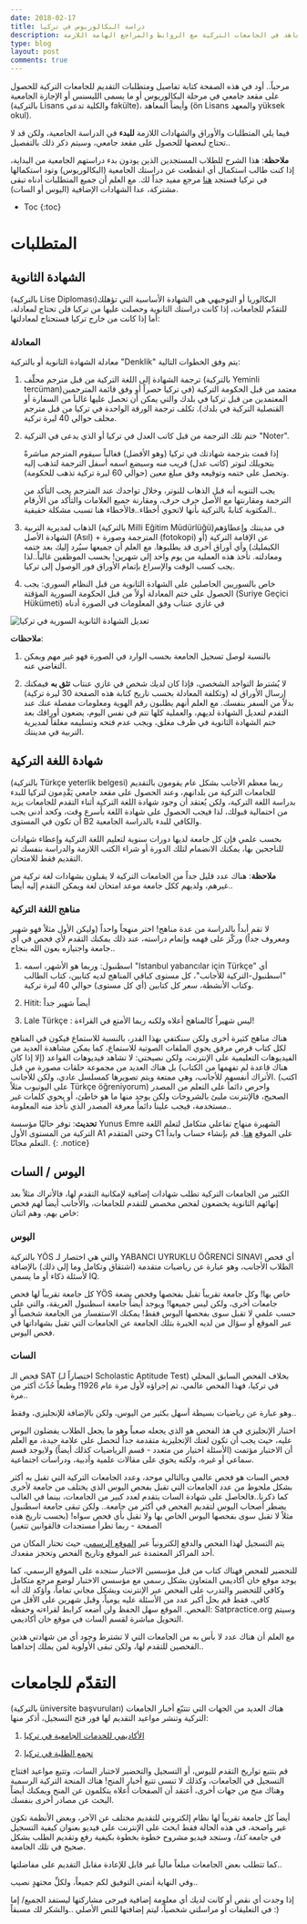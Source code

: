 ```yaml
---
date: 2018-02-17
title: دراسة البكالوريوس في تركيا
description: تفاصيل متطلبات وإجراءات إتمام الأوراق للتقدم لدراسة البكالوريوس أو المعاهد في الجامعات التركية مع الروابط والمراجع الهامة اللازمة
type: blog
layout: post
comments: true
---
```


مرحباً..
أود في هذه الصفحة كتابة تفاصيل ومتطلبات التقديم للجامعات التركية للحصول على مقعد جامعي في مرحلة البكالوريوس أو ما يسمى الليسنس أو الإجازة الجامعية (بالتركية Lisans والكلية تدعى fakülte)، وأيضاً المعاهد (ön Lisans والمعهد yüksek okul).

فيما يلي المتطلبات والأوراق والشهادات اللازمة **للبدء** في الدراسة الجامعية، ولكن قد لا تحتاج لبعضها للحصول على مقعد جامعي، وسيتم ذكر ذلك بالتفصيل..

**ملاحظة**: هذا الشرح للطلاب المستجدين الذين يودون بدء دراستهم الجامعية من البداية، إذا كنت طالب استكمال أي انقطعت عن دراستك الجامعية (البكالوريوس) وتود استكمالها في تركيا فستجد [هنا](https://www.facebook.com/groups/1775576486009928/) مرجع مفيد جداً لك. مع العلم أن جميع المتطلبات أدناه تبقى مشتركة، عدا الشهادات الإضافية (اليوس أو السات).

* Toc
{:toc}

# المتطلبات

## الشهادة الثانوية

(بالتركية Lise Diploması)البكالوريا أو التوجيهي هي الشهادة الأساسية التي تؤهلك للتقدّم للجامعات، إذا كانت دراستك الثانوية وحصلت عليها من تركيا فلن تحتاج لمعادلة، أما إذا كانت من خارج تركيا فستحتاج لمعادلتها:

### المعادلة

معادلة الشهادة الثانوية أو بالتركية "Denklik" يتم وفق الخطوات التالية:

1. ترجمة الشهادة إلى اللغة التركية من قبل مترجم محلّف (بالتركية Yeminli tercüman)معتمد من قبل الحكومة التركية (في تركيا حصراً أو وفق قائمة المترجمين المعتمدين من قبل تركيا في بلدك والتي يمكن أن تحصل عليها غالباَ من السفارة أو القنصلية التركية في بلدك). تكلف ترجمة الورقة الواحدة في تركيا من قبل مترجم محلف حوالي 40 ليرة تركية.

2. ختم تلك الترجمة من قبل كاتب العدل في تركيا أو الذي يدعى في التركية "Noter".

   إذا قمت بترجمة شهادتك في تركيا (وهو الأفضل) فغالباً سيقوم المترجم مباشرةً بتحويلك لنوتر (كاتب عدل) قريب منه وسيضع اسمه أسفل الترجمة لتذهب إليه وتحصل على ختمه وتوقيعه وفق مبلغ معين (حوالي 60 ليرة تركية تذهب للحكومة).

   يجب التنويه أنه قبل الذهاب للنوتر، وخلال تواجدك عند المترجم يجب التأكد من الترجمة ومقارنتها مع الأصل حرف حرف، ومقارنة جميع العلامات والتأكد من الأرقام المكتوبة كتابةً بالتركية بأنها لاتحوي أخطاء..فالأخطاء هنا تسبب مشكلة حقيقية..

3. الذهاب لمديرية التربية (بالتركية Milli Eğitim Müdürlüğü)في مدينتك وإعطاؤهم الشهادة الأصل (Asıl) + المترجمة وصورة (fotokopi) عن الإقامة التركية (أو الكيمليك) وأي أوراق أخرى قد يطلبوها. مع العلم أن جميعها سيُرد إليك بعد ختمه ومعادلته. تأخذ هذه العملية من يوم واحد إلى شهرين! بحسب الموظفين غالباً..لذا يجب كسب الوقت والإسراع بإتمام الأوراق فور الوصول إلى تركيا.

4. خاص بالسوريين الحاصلين على الشهادة الثانوية من قبل النظام السوري: يجب الحصول على ختم المعادلة أولاً من قبل الحكومة السورية المؤقتة (Suriye Geçici Hükümeti) في غازي عنتاب وفق المعلومات في الصورة أدناه

![تعديل الشهادة الثانوية السورية في تركيا](https://mulham.github.io/assets/denklik.jpg "تعديل الشهادة الثانوية السورية في تركيا")



   **ملاحظات**: 
   1. بالنسبة لوصل تسجيل الجامعة بحسب الوارد في الصورة فهو غير مهم ويمكن التغاضي عنه.

   2. لا يُشترط التواجد الشخصي، فإذا كان لديك شخص في غازي عنتاب **تثق به** فيمكنك إرسال الأوراق له (وتكلفة المعادلة بحسب تاريخ كتابة هذه الصفحة 30 ليرة تركية) بدلاً من السفر بنفسك. مع العلم أنهم يطلبون رقم الهوية ومعلومات مفصلة عنك عند التقدم لتعديل الشهادة لديهم، والعملية كلها تتم في نفس اليوم، يضعون أوراقك بعد ختم الشهادة الثانوية في ظرف مغلق، ويجب عدم فتحه وتسليمه مغلقاً لمديرية التربية في مدينتك.

## شهادة اللغة التركية

(بالتركية Türkçe yeterlik belgesi) ربما معظم الأجانب بشكل عام يقومون بالتقديم للجامعات التركية من بلدانهم، وعند الحصول على مقعد جامعي يَقْدِمون لتركيا للبدء بدراسة اللغة التركية، ولكن يُعتقد أن وجود شهادة اللغة التركية أثناء التقدم للجامعات يزيد من احتمالية قبولك، لذا فيجب الحصول على شهادة اللغة بأسرع وقت، وكحد أدنى يجب أن تكون في المستوى B2 والكافي للبدء بالدراسة الجامعية.

بحسب علمي فإن كل جامعة لديها دورات سنوية لتعليم اللغة التركية وإعطاء شهادات للناجحين بها، يمكنك الانضمام لتلك الدورة أو شراء الكتب اللازمة والدراسة بنفسك ثم التقديم فقط للامتحان.

**ملاحظة**: هناك عدد قليل جداً من الجامعات التركية لا يقبلون بشهادات لغة تركية من غيرهم، ولديهم ككل جامعة موعد امتحان لغة ويمكن التقدم إليه أيضاً..

### مناهج اللغة التركية

لا تقم أبداً بالدراسة من عدة مناهج! اختر منهجاً واحداً (وليكن الأول مثلاً فهو شهير ومعروف جداً) وركّز على فهمه وإتمام دراسته، عند ذلك يمكنك التقدم ﻷي فحص في أي جامعة واجتيازه بعون الله بنجاح..

1. اسطنبول: وربما هو الأشهر، اسمه "Istanbul yabancılar için Türkçe" أي "اسطنبول-التركية للأجانب"، كل مستوى كباقي المناهج لديه كتابين، كتاب الطالب وكتاب الأنشطة، سعر كل كتابين (أي كل مستوى) حوالي 40 ليرة تركية.

2. Hitit: أيضاً شهير جداً

3. Lale Türkçe : ليس شهيراً كالمناهج أعلاه ولكنه ربما الأمتع في القراءة!

هناك مناهج كثيرة أخرى ولكن سنكتفي بهذا القدر، بالنسبة للاستماع فيكون في المناهج لكل كتاب قرص مرفق يحوي الملفات الصوتية للاستماع، كما يمكن مشاهدة العديد من الفيديوهات التعليمية على الإنترنت، ولكن نصيحتي: لا تشاهد فيديوهات القواعد (إلا إذا كان هناك قاعدة لم تفهمها من الكتاب) بل هناك العديد من مجموعة حلقات مصورة من قبل الأتراك أنفسهم للأجانب، وهي ممتعة ويتم تصويرها كمسلسل عادي، ولكن للأجانب. (اكتب على اليوتيوب مثلاً Türkçe öğreniyorum) واحرص دائماً على التعلم من المصدر الصحيح، فالإنترنت مليئ بالشروحات ولكن يوجد منها ما هو خاطئ، أو يحوي كلمات غير مستخدمة، فيجب علينا دائماً معرفة المصدر الذي نأخذ منه المعلومة..

**تحديث**: توفر حاليًا مؤسسة Yunus Emre الشهيرة منهاج تفاعلي متكامل لتعلم اللغة التركية من المستوى الأول A1 وحتى المتقدم C1 على الموقع [هنا](https://learnturkish.com/doys/Login/Index#!Home/Index). قم بإنشاء حساب وابدأ التعلم مجانًا.
{: .notice}

## اليوس / السات

الكثير من الجامعات التركية تطلب شهادات إضافية لإمكانية التقدم لها، فالأتراك مثلاً بعد إنهائهم الثانوية يخضعون لفحص مخصص للتقدم للجامعات، والأجانب أيضاً لهم فحص خاص بهم، وهم اثنان:

### اليوس

بالتركية YÖS والتي هي اختصار لـ YABANCI UYRUKLU ÖĞRENCİ SINAVI أي فحص الطلاب الأجانب، وهو عبارة عن  رياضيات متقدمة (اشتقاق وتكامل وما إلى ذلك) بالإضافة ﻷسئلة ذكاء أو ما يسمى IQ.

كل جامعة تقريباً لها فحص YÖS خاص بها! وكل جامعة تقريباً تقبل بفحصها وفحص بضعة جامعات أخرى، ولكن ليس جميعها! ويوجد أيضاً جامعة اسطنبول العريقة، والتي على حسب علمي لا تقبل سوى بفحصها اليوس فقط! يمكنك الاستفسار من الجامعة شخصياً أو عبر الموقع أو سؤال من لديه الخبرة بتلك الجامعة عن الجامعات التي تقبل بشهاداتها في فحص اليوس.

### السات

فحص الـ SAT (اختصاراً لـ Scholastic Aptitude Test) بخلاف الفحص السابق المحلي في تركيا، فهذا الفحص عالمي، تم إجراؤه ﻷول مرة عام 1926! وطبعاً حُدِّثَ أكثر من مرة..

وهو عبارة عن رياضيات بسيطة أسهل بكثير من اليوس، ولكن بالإضافة للإنجليزي، وفقط..

اختبار الإنجليزي في هذ الفحص هو الذي يجعله صعباً وهو ما يجعل الطلاب يفضلون اليوس عليه، حيث يجب أن تكون لغتك الإتجليزية متقدمة جداً لتحصل على علامة جيدة، مع العلم أن الاختبار مؤتمت (الأسئلة اختيار من متعدد - قسم الرياضيات كذلك أيضاً) ولايوجد قسم سماعي أو غيره، ولكنه يحوي على مقالات علمية وأدبية، ودراسات اجتماعية.

فحص السات هو فحص عالمي وبالتالي موحد، وعدد الجامعات التركية التي تقبل به أكثر بشكل ملحوظ من عدد الجامعات التي تقبل بفحص اليوس الذي يختلف من جامعة ﻷخرى كما ذكرنا..فالحاصل على شهادة السات يتقدم لعدد كبير من الجامعات، بينما في الغالب يضطر أصحاب اليوس لتقديم الفحص في أكثر من جامعة..
ولكن تبقى جامعة اسطنبول مثلاً لا تقبل سوى بفحصها اليوس الخاص بها ولا تقبل بأي فحص سواه! (بحسب تاريخ هذه الصفحة - ربما تطرأ مستجدات فالقوانين تتغير)

يتم التسجيل لهذا الفحص والدفع إلكترونياً عبر [الموقع الرسمي](https://collegereadiness.collegeboard.org/sat)، حيث تختار المكان من أحد المراكز المعتمدة عبر الموقع وتاريخ الفحص وتحجز مقعدك.

للتحضير للفحص فهناك كتاب من قبل مؤسسين الاختبار ستجده على الموقع الرسمي، كما يوجد موقع خان أكاديمي المتعاون بشكل رسمي مع مؤسسي الاختبار لوضع مرجع متكامل وكافي للتحضير والتدرب على الفحص عبر الإنترنت وبشكل مجاني تماماً، وأؤكد لك أنه كافي، فقط قم بحل أكبر عدد من الأسئلة عليه يومياً، وقبل شهرين على الأقل من الفحص. الموقع سهل الحفظ ولن أضعه كرابط لقراءته وحفظه: Satpractice.org وسيتم التحويل مباشرة لقسم السات في موقع خان أكاديمي.


مع العلم أن هناك عدد لا بأس به من الجامعات التي لا تشترط وجود أي من شهادتي هذين الفحصين للتقدم لها، ولكن تبقى الأولوية لمن يملك إحداهما..

# التقدّم للجامعات

(بالتركية üniversite başvuruları) هناك العديد من الجهات التي تتتبّع أخبار الجامعات التركية وتنشر مواعيد التقديم لها فور فتح التسجيل، أذكر منها:

1. [الأكاديمي للخدمات الجامعية في تركيا](https://www.facebook.com/akadimi.com.tr/)

2. [تجمع الطلبة في تركيا](https://www.facebook.com/togrencit/)

قم بتتبع تواريخ التقدم لليوس، أو التسجيل والتحضير لاختبار السات، وتتبع مواعيد افتتاح التسجيل في الجامعات، وكذلك لا تنسى تتبع أخبار المنح! هناك المنحة التركية الرسمية وهناك منح من جهات أخرى، أعتقد أن الصفحات أعلاه يتكلمون عن المنح ويمكنك أيضاً البحث عن مصادر أخرى بنفسك.

أيضاً كل جامعة تقريباً لها نظام إلكتروني للتقديم مختلف عن الآخر، وبعض الأنظمة تكون غير واضحة، في هذه الحالة فقط ابحث على الإنترنت على فيديو بعنوان كيفية التسجيل في جامعة *كذا*، وستجد فيديو مشروح خطوة بخطوة بكيفية رفع وتقديم الطلب بشكل صحيح في تلك الجامعة.

كما تتطلب بعض الجامعات مبلغاً مالياً غير قابل للإعادة مقابل التقديم على مفاضلتها..

وفي النهاية أتمنى التوفيق لكم جميعاً، ولكلِّ مجتهدٍ نصيب..

إذا وجدت أي نقص أو كانت لديك أي معلومة إضافية فيرجى مشاركتها ليستفد الجميع/ إما في التعليقات أو مراسلتي شخصياً، ليتم إضافتها للنص الأصلي ..والشكر لك مسبقاً :)

